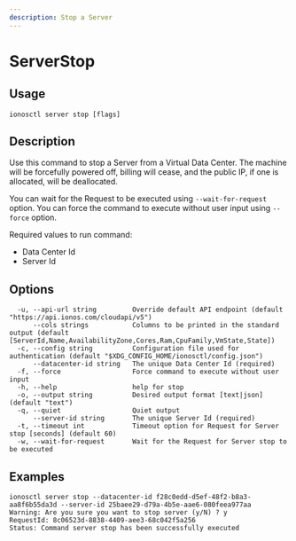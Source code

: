 ```yaml
---
description: Stop a Server
---
```


# ServerStop

## Usage

```text
ionosctl server stop [flags]
```

## Description

Use this command to stop a Server from a Virtual Data Center. The machine will be forcefully powered off, billing will cease, and the public IP, if one is allocated, will be deallocated.

You can wait for the Request to be executed using `--wait-for-request` option. You can force the command to execute without user input using `--force` option.

Required values to run command:

* Data Center Id
* Server Id

## Options

```text
  -u, --api-url string         Override default API endpoint (default "https://api.ionos.com/cloudapi/v5")
      --cols strings           Columns to be printed in the standard output (default [ServerId,Name,AvailabilityZone,Cores,Ram,CpuFamily,VmState,State])
  -c, --config string          Configuration file used for authentication (default "$XDG_CONFIG_HOME/ionosctl/config.json")
      --datacenter-id string   The unique Data Center Id (required)
  -f, --force                  Force command to execute without user input
  -h, --help                   help for stop
  -o, --output string          Desired output format [text|json] (default "text")
  -q, --quiet                  Quiet output
      --server-id string       The unique Server Id (required)
  -t, --timeout int            Timeout option for Request for Server stop [seconds] (default 60)
  -w, --wait-for-request       Wait for the Request for Server stop to be executed
```

## Examples

```text
ionosctl server stop --datacenter-id f28c0edd-d5ef-48f2-b8a3-aa8f6b55da3d --server-id 25baee29-d79a-4b5e-aae6-080feea977aa
Warning: Are you sure you want to stop server (y/N) ? y
RequestId: 8c06523d-8838-4409-aee3-68c042f5a256
Status: Command server stop has been successfully executed
```

